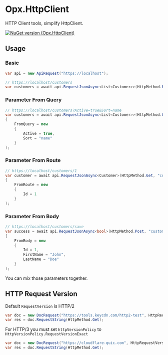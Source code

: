 # Opx.HttpClient
HTTP Client tools, simplify HttpClient.

[![NuGet version (Opx.HttpClient)](https://img.shields.io/nuget/v/Opx.HttpClient.svg?style=flat-square)](https://www.nuget.org/packages/Opx.HttpClient/)

## Usage

### Basic
```c#
var api = new ApiRequest("https://localhost");

// https://localhost/customers
var customers = await api.RequestJsonAsync<List<Customer>>(HttpMethod.Post, "customers");
```

### Parameter From Query
```c#
// https://localhost/customers?Active=true&Sort=name
var customers = await api.RequestJsonAsync<List<Customer>>(HttpMethod.Get, "customers", new ApiRequestParameter()
{
    FromQuery = new
    {
        Active = true,
        Sort = "name"
    }
);
```
### Parameter From Route
```c#
// https://localhost/customers/1
var customer = await api.RequestJsonAsync<Customer>(HttpMethod.Get, "customers/{Id}", new ApiRequestParameter()
{
    FromRoute = new
    {
        Id = 1
    }
);
```

### Parameter From Body
```c#
// https://localhost/customers/save
var success = await api.RequestJsonAsync<bool>(HttpMethod.Post, "customers/save", new ApiRequestParameter()
{
    FromBody = new
    {
        Id = 1,
        FirstName = "John",
        LastName = "Doe"
    }
);
```
You can mix those parameters together.

## HTTP Request Version
Default `RequestVersion` is HTTP/2
```C#
var doc = new DocRequest("https://tools.keycdn.com/http2-test", HttpRequestVersion.Http20);
var res = doc.RequestString(HttpMethod.Get);
```
For HTTP/3 you must set `httpVersionPolicy` to `HttpVersionPolicy.RequestVersionExact`
```c#
var doc = new DocRequest("https://cloudflare-quic.com", HttpRequestVersion.Http30, HttpVersionPolicy.RequestVersionExact);
var res = doc.RequestString(HttpMethod.Get);
```


